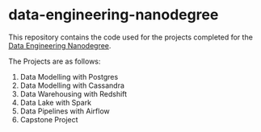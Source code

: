 # data-engineering-nanodegree

This repository contains the code used for the projects completed for the [Data Engineering Nanodegree](https://www.udacity.com/course/data-engineer-nanodegree--nd027).

The Projects are as follows:
1. Data Modelling with Postgres
2. Data Modelling with Cassandra
3. Data Warehousing with Redshift
4. Data Lake with Spark
5. Data Pipelines with Airflow
6. Capstone Project